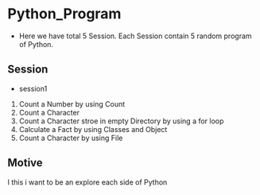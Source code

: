 # Python_Program
- Here we have total 5 Session. Each Session contain 5 random program of Python.

## Session

- session1<br/>
1) Count a Number by using Count
2) Count a Character
3) Count a Character stroe in empty Directory by using a for loop
4) Calculate a Fact by using Classes and Object
5) Count a Character by using File

## Motive
I this i want to be an explore each side of Python 
